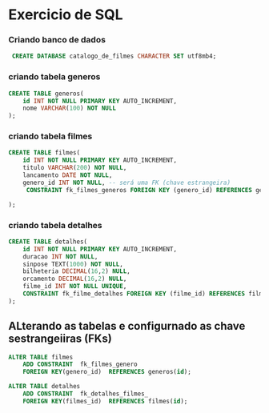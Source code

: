 # Exercicio  de SQL  

### Criando banco de dados

```sql 
 CREATE DATABASE catalogo_de_filmes CHARACTER SET utf8mb4;
``` 

### criando tabela generos 

```sql
CREATE TABLE generos(
    id INT NOT NULL PRIMARY KEY AUTO_INCREMENT,
    nome VARCHAR(100) NOT NULL
);
```  

### criando tabela filmes 

```sql
CREATE TABLE filmes(
    id INT NOT NULL PRIMARY KEY AUTO_INCREMENT,
    titulo VARCHAR(200) NOT NULL, 
    lancamento DATE NOT NULL, 
    genero_id INT NOT NULL, -- será uma FK (chave estrangeira)
     CONSTRAINT fk_filmes_generos FOREIGN KEY (genero_id) REFERENCES generos(id)

);
```  

### criando tabela detalhes

```sql 
CREATE TABLE detalhes( 
    id INT NOT NULL PRIMARY KEY AUTO_INCREMENT, 
    duracao INT NOT NULL, 
    sinpose TEXT(1000) NOT NULL, 
    bilheteria DECIMAL(16,2) NULL,  
    orcamento DECIMAL(16,2) NULL, 
    filme_id INT NOT NULL UNIQUE, 
    CONSTRAINT fk_filme_detalhes FOREIGN KEY (filme_id) REFERENCES filmes(id) -- chave de 1 para 1 de detalhes para filmes
);

``` 
 <!-- EXEMPLO ABAIXO DE CHAVES ESTRANGEIRA SEPARADA -->

## ALterando as tabelas e configurnado as chave sestrangeiiras (FKs)  

```sql
ALTER TABLE filmes
    ADD CONSTRAINT  fk_filmes_genero 
    FOREIGN KEY(genero_id)  REFERENCES generos(id);

``` 

```sql
ALTER TABLE detalhes
    ADD CONSTRAINT  fk_detalhes_filmes_ 
    FOREIGN KEY(filmes_id)  REFERENCES filmes(id);

```

